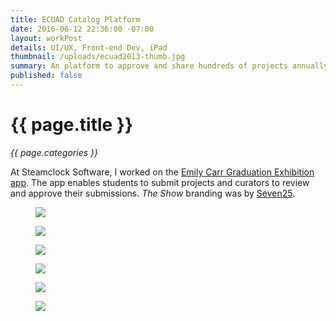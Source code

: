 ```yaml
---
title: ECUAD Catalog Platform
date: 2016-06-12 22:36:00 -07:00
layout: workPost
details: UI/UX, Front-end Dev, iPad
thumbnail: /uploads/ecuad2013-thumb.jpg
summary: An platform to approve and share hundreds of projects annually.
published: false
---
```


<div class="Grid  Grid--withGutters u-mar-b02">
    <div class="Grid-cell  u-size1of2">
        <h1 class="u-noMargin u-mar-b01"><strong>{{ page.title }}</strong></h1>
        <p class="u-noMargin"><em>{{ page.categories }}</em></p>
    </div>
    <div class="Grid-cell  u-size1of2">
        <p class="u-noMargin" style="max-width: 100%;">At Steamclock Software, I worked on the <a href="http://theshowcatalogue.ecuad.ca/2013/home">Emily Carr Graduation Exhibition app</a>. The app enables students to submit projects and curators to review and approve their submissions. <em>The Show</em> branding was by <a href="http://www.seven25.com/">Seven25</a>.</p>
    </div>
</div>

<figure class="active">
    <img src="/uploads/ecuad2013-desktop-2.jpg"/>
</figure>

<figure>
    <img src="/uploads/ecuad2013-project.jpg"/>
</figure>

<figure>
    <img src="/uploads/ecuad2013-ipad.jpg"/>
</figure>

<figure>
    <img src="/uploads/ecuad2013-iphone.jpg"/>
</figure>

<figure>
    <img src="/uploads/ecuad2013-about.jpg"/>
</figure>

<figure>
    <img src="/uploads/ecuad2013-appstore.jpg"/>
</figure>